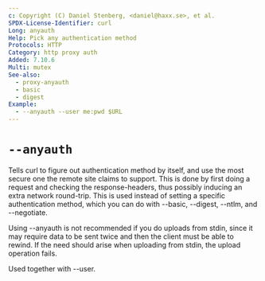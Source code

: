 ```yaml
---
c: Copyright (C) Daniel Stenberg, <daniel@haxx.se>, et al.
SPDX-License-Identifier: curl
Long: anyauth
Help: Pick any authentication method
Protocols: HTTP
Category: http proxy auth
Added: 7.10.6
Multi: mutex
See-also:
  - proxy-anyauth
  - basic
  - digest
Example:
  - --anyauth --user me:pwd $URL
---
```


# `--anyauth`

Tells curl to figure out authentication method by itself, and use the most
secure one the remote site claims to support. This is done by first doing a
request and checking the response-headers, thus possibly inducing an extra
network round-trip. This is used instead of setting a specific authentication
method, which you can do with --basic, --digest, --ntlm, and --negotiate.

Using --anyauth is not recommended if you do uploads from stdin, since it may
require data to be sent twice and then the client must be able to rewind. If
the need should arise when uploading from stdin, the upload operation fails.

Used together with --user.
